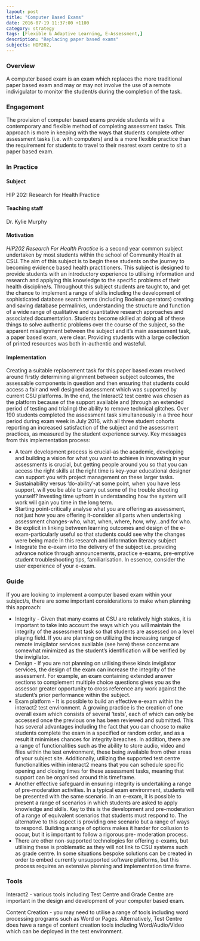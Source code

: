 ```yaml
---
layout: post
title: "Computer Based Exams"
date: 2016-07-19 11:37:00 +1100
category: strategy
tags: [Flexible & Adaptive Learning, E-Assessment,] 
description: "Replacing paper based exams"
subjects: HIP202, 
---
```


### Overview

A computer based exam is an exam which replaces the more traditional paper based exam and may or may not involve the use of a remote indivigulator to monitor the student/s during the completion of the task. 

### Engagement

The provision of computer based exams provide students with a contemporary and flexible method of completing assessment tasks. This approach is more in keeping with the ways that students complete other assessment tasks (i.e. with computers) and is a more flexible practice than the requirement for students to travel to their nearest exam centre to sit a paper based exam. 

### In Practice

#### Subject

HIP 202: Research for Health Practice

#### Teaching staff

Dr. Kylie Murphy

#### Motivation

*HIP202 Research For Health Practice* is a second year common subject undertaken by most students within the school of Community Health at CSU. The aim of this subject is to begin these students on the journey to becoming evidence based health practitioners. This subject is designed to provide students with an introductory experience to utilising information and research and applying this knowledge to the specific problems of their health discipline/s. Throughout this subject students are taught to, and get the chance to implement a range of skills including the development of sophisticated database search terms (including Boolean operators) creating and saving database permalinks, understanding the structure and function of a wide range of qualitative and quantitative research approaches and associated documentation. Students become skilled at doing all of these things to solve authentic problems over the course of the subject, so the apparent misalignment between the subject and it’s main assessment task, a paper based exam, were clear. Providing students with a large collection of printed resources was both in-authentic and wasteful. 

#### Implementation

Creating a suitable replacement task for this paper based exam revolved around firstly determining alignment between subject outcomes, the assessable components in question and then ensuring that students could access a fair and well designed assessment which was supported by current CSU platforms. In the end, the Interact2 test centre was chosen as the platform because of the support available and (through an extended period of testing and trialing) the ability to remove technical glitches. Over 190 students completed the assessment task simultaneously in a three hour period during exam week in July 2016, with all three student cohorts reporting an increased satisfaction of the subject and the assessment practices, as measured by the student experience survey. Key messages from this implementation process:

- A team development process is crucial-as the academic, developing and building a vision for what you want to achieve in innovating in your assessments is crucial, but getting people around you so that you can access the right skills at the right time is key-your educational designer can support you with project management on these larger tasks. 
- Sustainability versus ‘do-ability’-at some point, when you have less support, will you be able to carry out some of the trouble shooting yourself? Investing time upfront in understanding how the system will work will gain you time in the long term. 
- Starting point-critically analyse what you are offering as assessment, not just how you are offering it-consider all parts when undertaking assessment changes-who, what, when, where, how, why...and for who.
- Be explicit in linking between learning outcomes and design of the e-exam-particularly useful so that students could see why the changes were being made in this research and information literacy subject
- Integrate the e-exam into the delivery of the subject i.e. providing advance notice through announcements, practice e-exams, pre-emptive student troubleshooting tips, familiarisation. In essence, consider the user experience of your e-exam. 

### Guide

If you are looking to implement a computer based exam within your subject/s, there are some important considerations to make when planning this approach:

- Integrity - Given that many exams at CSU are relatively high stakes, it is important to take into account the ways which you will maintain the integrity of the assessment task so that students are assessed on a level playing field. If you are planning on utilizing the increasing range of remote invigilator services available (see here) these concerns are somewhat minimized as the student’s identification will be verified by the invigilator. 
- Design - If you are not planning on utilising these kinds invigilator services, the design of the exam can increase the integrity of the assessment. For example, an exam containing extended answer sections to complement multiple choice questions gives you as the assessor greater opportunity to cross reference any work against the student’s prior performance within the subject. 
- Exam platform - It is possible to build an effective e-exam within the interact2 test environment. A growing practice is the creation of one overall exam which consists of several ‘tests’, each of which can only be accessed once the previous one has been reviewed and submitted. This has several advantages including the fact that you can choose to make students complete the exam in a specified or random order, and as a result it minimises chances for integrity breaches. In addition, there are a range of functionalities such as the ability to store audio, video and files within the test environment, these being available from other areas of your subject site. Additionally, utilizing the supported test centre functionalities within interact2 means that you can schedule specific opening and closing times for these assessment tasks, meaning that support can be organised around this timeframe. 
- Another effective safeguard in ensuring integrity is undertaking a range of pre-moderation activities. In a typical exam environment, students will be presented with the same scenario. In an e-exam, it is possible to present a range of scenarios in which students are asked to apply knowledge and skills. Key to this is the development and pre-moderation of a range of equivalent scenarios that students must respond to. The alternative to this aspect is providing one scenario but a range of ways to respond. Building a range of options makes it harder for collusion to occur, but it is important to follow a rigorous pre- moderation process. 
- There are other non-supported technologies for offering e-exams, but utilising these is problematic as they will not link to CSU systems such as grade centre. In some situations bespoke solutions can be created in order to embed currently unsupported software platforms, but this process requires an extensive planning and implementation time frame. 

### Tools

Interact2 - various tools including Test Centre and Grade Centre are important in the design and development of your computer based exam.

Content Creation - you may need to utilise a range of tools including word processing programs such as Word or Pages. Alternatively, Test Centre does have a range of content creation tools including Word/Audio/Video which can be deployed in the test environment. 
